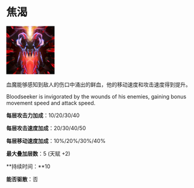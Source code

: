 # 焦渴

![](game/resource/flash3/images/spellicons/mjz_bloodseeker_thirst_immortal.png)

血魔能够感知到敌人的伤口中涌出的鲜血，他的移动速度和攻击速度得到提升。

Bloodseeker is invigorated by the wounds of his enemies, gaining bonus movement speed and attack speed.

**每层攻击力加成**：10/20/30/40

**每层攻击速度加成**：20/30/40/50

**每层移动速度加成**：10%/20%/30%/40% 

**最大叠加层数**：5 (天赋 +2)

**持续时间：**10

**能否驱散**：否



